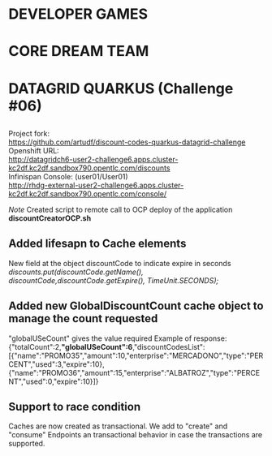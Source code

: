 # DEVELOPER GAMES
# CORE DREAM TEAM
# DATAGRID QUARKUS (Challenge #06)
##
Project fork:  
https://github.com/artudf/discount-codes-quarkus-datagrid-challenge  
Openshift URL:  
http://datagridch6-user2-challenge6.apps.cluster-kc2df.kc2df.sandbox790.opentlc.com/discounts  
Infinispan Console:  (user01/User01)  
http://rhdg-external-user2-challenge6.apps.cluster-kc2df.kc2df.sandbox790.opentlc.com/console/

*Note*
Created script to remote call to OCP deploy of the application
**discountCreatorOCP.sh**

## Added lifesapn to Cache elements
New field at the object discountCode to indicate expire in seconds
*discounts.put(discountCode.getName(), discountCode,discountCode.getExpire(), TimeUnit.SECONDS);*

## Added new GlobalDiscountCount cache object to manage the count requested
"globalUSeCount" gives the value required
Example of response:
{"totalCount":2,**"globalUSeCount":6**,"discountCodesList":[{"name":"PROMO35","amount":10,"enterprise":"MERCADONO","type":"PERCENT","used":3,"expire":10},{"name":"PROMO36","amount":15,"enterprise":"ALBATROZ","type":"PERCENT","used":0,"expire":10}]}

## Support to race condition
Caches are now created as transactional.
We add to "create" and "consume" Endpoints an transactional behavior in case the transactions are supported.



